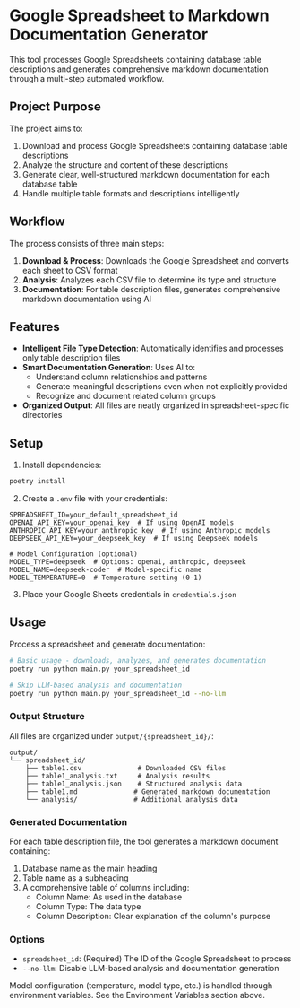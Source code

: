 # Google Spreadsheet to Markdown Documentation Generator

This tool processes Google Spreadsheets containing database table descriptions and generates comprehensive markdown documentation through a multi-step automated workflow.

## Project Purpose

The project aims to:
1. Download and process Google Spreadsheets containing database table descriptions
2. Analyze the structure and content of these descriptions
3. Generate clear, well-structured markdown documentation for each database table
4. Handle multiple table formats and descriptions intelligently

## Workflow

The process consists of three main steps:

1. **Download & Process**: Downloads the Google Spreadsheet and converts each sheet to CSV format
2. **Analysis**: Analyzes each CSV file to determine its type and structure
3. **Documentation**: For table description files, generates comprehensive markdown documentation using AI

## Features

- **Intelligent File Type Detection**: Automatically identifies and processes only table description files
- **Smart Documentation Generation**: Uses AI to:
  - Understand column relationships and patterns
  - Generate meaningful descriptions even when not explicitly provided
  - Recognize and document related column groups
- **Organized Output**: All files are neatly organized in spreadsheet-specific directories

## Setup

1. Install dependencies:
```bash
poetry install
```

2. Create a `.env` file with your credentials:
```env
SPREADSHEET_ID=your_default_spreadsheet_id
OPENAI_API_KEY=your_openai_key  # If using OpenAI models
ANTHROPIC_API_KEY=your_anthropic_key  # If using Anthropic models
DEEPSEEK_API_KEY=your_deepseek_key  # If using Deepseek models

# Model Configuration (optional)
MODEL_TYPE=deepseek  # Options: openai, anthropic, deepseek
MODEL_NAME=deepseek-coder  # Model-specific name
MODEL_TEMPERATURE=0  # Temperature setting (0-1)
```

3. Place your Google Sheets credentials in `credentials.json`

## Usage

Process a spreadsheet and generate documentation:

```bash
# Basic usage - downloads, analyzes, and generates documentation
poetry run python main.py your_spreadsheet_id

# Skip LLM-based analysis and documentation
poetry run python main.py your_spreadsheet_id --no-llm
```

### Output Structure

All files are organized under `output/{spreadsheet_id}/`:
```
output/
└── spreadsheet_id/
    ├── table1.csv              # Downloaded CSV files
    ├── table1_analysis.txt     # Analysis results
    ├── table1_analysis.json    # Structured analysis data
    ├── table1.md              # Generated markdown documentation
    └── analysis/              # Additional analysis data
```

### Generated Documentation

For each table description file, the tool generates a markdown document containing:
1. Database name as the main heading
2. Table name as a subheading
3. A comprehensive table of columns including:
   - Column Name: As used in the database
   - Column Type: The data type
   - Column Description: Clear explanation of the column's purpose

### Options

- `spreadsheet_id`: (Required) The ID of the Google Spreadsheet to process
- `--no-llm`: Disable LLM-based analysis and documentation generation

Model configuration (temperature, model type, etc.) is handled through environment variables. See the Environment Variables section above.